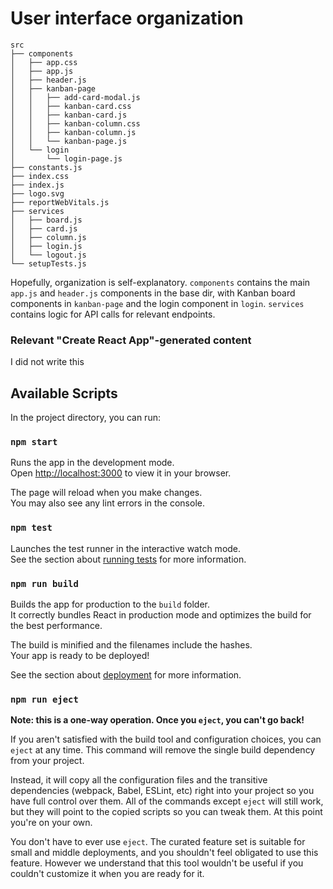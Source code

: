 # User interface organization

```
src
├── components
│   ├── app.css
│   ├── app.js
│   ├── header.js
│   ├── kanban-page
│   │   ├── add-card-modal.js
│   │   ├── kanban-card.css
│   │   ├── kanban-card.js
│   │   ├── kanban-column.css
│   │   ├── kanban-column.js
│   │   └── kanban-page.js
│   └── login
│       └── login-page.js
├── constants.js
├── index.css
├── index.js
├── logo.svg
├── reportWebVitals.js
├── services
│   ├── board.js
│   ├── card.js
│   ├── column.js
│   ├── login.js
│   └── logout.js
└── setupTests.js
```

Hopefully, organization is self-explanatory. `components` contains the main `app.js` and 
`header.js` components in the base dir, with Kanban board components in `kanban-page`
and the login component in `login`. `services` contains logic for API calls for relevant
endpoints.

### Relevant "Create React App"-generated content

I did not write this

## Available Scripts

In the project directory, you can run:

### `npm start`

Runs the app in the development mode.\
Open [http://localhost:3000](http://localhost:3000) to view it in your browser.

The page will reload when you make changes.\
You may also see any lint errors in the console.

### `npm test`

Launches the test runner in the interactive watch mode.\
See the section about [running tests](https://facebook.github.io/create-react-app/docs/running-tests) for more information.

### `npm run build`

Builds the app for production to the `build` folder.\
It correctly bundles React in production mode and optimizes the build for the best performance.

The build is minified and the filenames include the hashes.\
Your app is ready to be deployed!

See the section about [deployment](https://facebook.github.io/create-react-app/docs/deployment) for more information.

### `npm run eject`

**Note: this is a one-way operation. Once you `eject`, you can't go back!**

If you aren't satisfied with the build tool and configuration choices, you can `eject` at any time. This command will remove the single build dependency from your project.

Instead, it will copy all the configuration files and the transitive dependencies (webpack, Babel, ESLint, etc) right into your project so you have full control over them. All of the commands except `eject` will still work, but they will point to the copied scripts so you can tweak them. At this point you're on your own.

You don't have to ever use `eject`. The curated feature set is suitable for small and middle deployments, and you shouldn't feel obligated to use this feature. However we understand that this tool wouldn't be useful if you couldn't customize it when you are ready for it.
